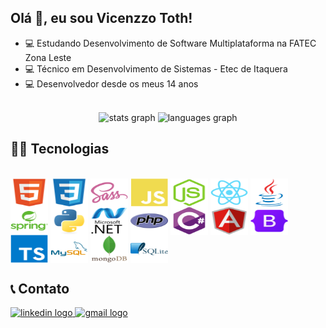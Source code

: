 ## Olá 👋, eu sou Vicenzzo Toth!

- 💻 Estudando Desenvolvimento de Software Multiplataforma na FATEC Zona Leste
- 💻 Técnico em Desenvolvimento de Sistemas - Etec de Itaquera
- 💻  Desenvolvedor desde os meus 14 anos

<br>

<div align="center">
  <img src="https://github-readme-stats.vercel.app/api?hide_title=false&hide_rank=false&show_icons=true&include_all_commits=true&count_private=true&disable_animations=false&theme=github_dark&locale=en&hide_border=false&username=Vicenzzo" height="175" alt="stats graph"  />
  <img src="https://github-readme-stats.vercel.app/api/top-langs?locale=en&hide_title=false&layout=compact&card_width=320&langs_count=10&theme=github_dark&hide_border=false&username=Vicenzzo" height="175" alt="languages graph"  />
</div>  

<h2 align="left"">👨‍💻 Tecnologias</h2>
<div style="display: inline_block"><br>
  <img align="center" alt="HTML" height="45" width="60" src="https://raw.githubusercontent.com/devicons/devicon/master/icons/html5/html5-original.svg">
  <img align="center" alt="CSS" height="45" width="60" src="https://raw.githubusercontent.com/devicons/devicon/master/icons/css3/css3-original.svg">
  <img align="center" alt="SASS" height="45" width="60" src="https://github.com/devicons/devicon/blob/master/icons/sass/sass-original.svg">
  <img align="center" alt="Js" height="45" width="60" src="https://raw.githubusercontent.com/devicons/devicon/master/icons/javascript/javascript-plain.svg">
   <img align="center" alt="Nodejs" height="45" width="60" src="https://github.com/devicons/devicon/blob/master/icons/nodejs/nodejs-original.svg">
  <img align="center" alt="React" height="45" width="60" src="https://raw.githubusercontent.com/devicons/devicon/master/icons/react/react-original.svg">
  <img align="center" alt="Java" height="45" width="60" src="https://github.com/devicons/devicon/blob/master/icons/java/java-original.svg">
  <img align="center" alt="Spring" height="45" width="60" src="https://github.com/devicons/devicon/blob/master/icons/spring/spring-original-wordmark.svg">
  <img align="center" alt="Python" height="45" width="60" src="https://raw.githubusercontent.com/devicons/devicon/master/icons/python/python-original.svg">
  <img align="center" alt="DotNet" height="45" width="60" src="https://github.com/devicons/devicon/blob/master/icons/dot-net/dot-net-original-wordmark.svg">
   <img align="center" alt="Php" height="45" width="60" src="https://github.com/devicons/devicon/blob/master/icons/php/php-original.svg">
  <img align="center" alt="Csharp" height="45" width="60" src="https://raw.githubusercontent.com/devicons/devicon/master/icons/csharp/csharp-original.svg">
  <img align="center" alt="Angular" height="45" width="60" src="https://github.com/devicons/devicon/blob/master/icons/angularjs/angularjs-original.svg">
  <img align="center" alt="Bootstrap" height="45" width="60" src="https://github.com/devicons/devicon/blob/master/icons/bootstrap/bootstrap-original.svg">
  <img align="center" alt="Ts" height="45" width="60" src="https://github.com/devicons/devicon/blob/master/icons/typescript/typescript-original.svg">
  <img align="center" alt="MySQL" height="45" width="60" src="https://github.com/devicons/devicon/blob/master/icons/mysql/mysql-original-wordmark.svg">
  <img align="center" alt="MongoDB" height="45" width="60" src="https://github.com/devicons/devicon/blob/master/icons/mongodb/mongodb-original-wordmark.svg">
  <img align="center" alt="Sql" height="45" width="60" src="https://github.com/devicons/devicon/blob/master/icons/sqlite/sqlite-original-wordmark.svg">
</div>


  ##

<h2 align="left">📞 Contato</h2>
<div align="left">
  <a href="https://www.linkedin.com/in/vicenzzototh-dev/" target="_blank">
    <img src="https://img.shields.io/static/v1?message=LinkedIn&logo=linkedin&label=&color=0077B5&logoColor=white&labelColor=&style=for-the-badge" height="35" alt="linkedin logo"  />
  </a>
  <a href="mailto:vicenzzo.toth@gmail.com" target="_blank">
    <img src="https://img.shields.io/static/v1?message=Gmail&logo=gmail&label=&color=D14836&logoColor=white&labelColor=&style=for-the-badge" height="35" alt="gmail logo"  />
  </a>
</div>
